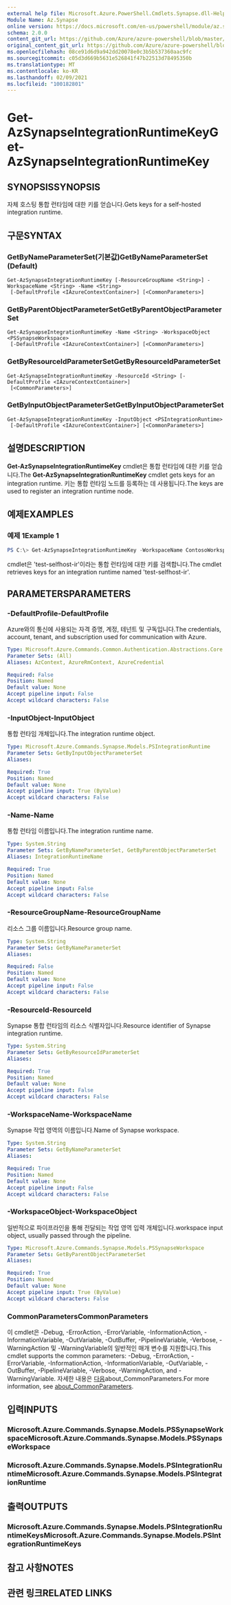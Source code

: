 ```yaml
---
external help file: Microsoft.Azure.PowerShell.Cmdlets.Synapse.dll-Help.xml
Module Name: Az.Synapse
online version: https://docs.microsoft.com/en-us/powershell/module/az.synapse/get-azsynapseintegrationruntimekey
schema: 2.0.0
content_git_url: https://github.com/Azure/azure-powershell/blob/master/src/Synapse/Synapse/help/Get-AzSynapseIntegrationRuntimeKey.md
original_content_git_url: https://github.com/Azure/azure-powershell/blob/master/src/Synapse/Synapse/help/Get-AzSynapseIntegrationRuntimeKey.md
ms.openlocfilehash: 08ce91d6d9a942dd20078e0c3b5b537360aac9fc
ms.sourcegitcommit: c05d3d669b5631e526841f47b22513d78495350b
ms.translationtype: MT
ms.contentlocale: ko-KR
ms.lasthandoff: 02/09/2021
ms.locfileid: "100182801"
---
```

# <span data-ttu-id="b206c-101">Get-AzSynapseIntegrationRuntimeKey</span><span class="sxs-lookup"><span data-stu-id="b206c-101">Get-AzSynapseIntegrationRuntimeKey</span></span>

## <span data-ttu-id="b206c-102">SYNOPSIS</span><span class="sxs-lookup"><span data-stu-id="b206c-102">SYNOPSIS</span></span>
<span data-ttu-id="b206c-103">자체 호스팅 통합 런타임에 대한 키를 얻습니다.</span><span class="sxs-lookup"><span data-stu-id="b206c-103">Gets keys for a self-hosted integration runtime.</span></span>

## <span data-ttu-id="b206c-104">구문</span><span class="sxs-lookup"><span data-stu-id="b206c-104">SYNTAX</span></span>

### <span data-ttu-id="b206c-105">GetByNameParameterSet(기본값)</span><span class="sxs-lookup"><span data-stu-id="b206c-105">GetByNameParameterSet (Default)</span></span>
```
Get-AzSynapseIntegrationRuntimeKey [-ResourceGroupName <String>] -WorkspaceName <String> -Name <String>
 [-DefaultProfile <IAzureContextContainer>] [<CommonParameters>]
```

### <span data-ttu-id="b206c-106">GetByParentObjectParameterSet</span><span class="sxs-lookup"><span data-stu-id="b206c-106">GetByParentObjectParameterSet</span></span>
```
Get-AzSynapseIntegrationRuntimeKey -Name <String> -WorkspaceObject <PSSynapseWorkspace>
 [-DefaultProfile <IAzureContextContainer>] [<CommonParameters>]
```

### <span data-ttu-id="b206c-107">GetByResourceIdParameterSet</span><span class="sxs-lookup"><span data-stu-id="b206c-107">GetByResourceIdParameterSet</span></span>
```
Get-AzSynapseIntegrationRuntimeKey -ResourceId <String> [-DefaultProfile <IAzureContextContainer>]
 [<CommonParameters>]
```

### <span data-ttu-id="b206c-108">GetByInputObjectParameterSet</span><span class="sxs-lookup"><span data-stu-id="b206c-108">GetByInputObjectParameterSet</span></span>
```
Get-AzSynapseIntegrationRuntimeKey -InputObject <PSIntegrationRuntime>
 [-DefaultProfile <IAzureContextContainer>] [<CommonParameters>]
```

## <span data-ttu-id="b206c-109">설명</span><span class="sxs-lookup"><span data-stu-id="b206c-109">DESCRIPTION</span></span>
<span data-ttu-id="b206c-110">**Get-AzSynapseIntegrationRuntimeKey** cmdlet은 통합 런타임에 대한 키를 얻습니다.</span><span class="sxs-lookup"><span data-stu-id="b206c-110">The **Get-AzSynapseIntegrationRuntimeKey** cmdlet gets keys for an integration runtime.</span></span> <span data-ttu-id="b206c-111">키는 통합 런타임 노드를 등록하는 데 사용됩니다.</span><span class="sxs-lookup"><span data-stu-id="b206c-111">The keys are used to register an integration runtime node.</span></span>

## <span data-ttu-id="b206c-112">예제</span><span class="sxs-lookup"><span data-stu-id="b206c-112">EXAMPLES</span></span>

### <span data-ttu-id="b206c-113">예제 1</span><span class="sxs-lookup"><span data-stu-id="b206c-113">Example 1</span></span>
```powershell
PS C:\> Get-AzSynapseIntegrationRuntimeKey -WorkspaceName ContosoWorkspace -Name 'test-selfhost-ir'
```

<span data-ttu-id="b206c-114">cmdlet은 'test-selfhost-ir'이라는 통합 런타임에 대한 키를 검색합니다.</span><span class="sxs-lookup"><span data-stu-id="b206c-114">The cmdlet retrieves keys for an integration runtime named 'test-selfhost-ir'.</span></span>

## <span data-ttu-id="b206c-115">PARAMETERS</span><span class="sxs-lookup"><span data-stu-id="b206c-115">PARAMETERS</span></span>

### <span data-ttu-id="b206c-116">-DefaultProfile</span><span class="sxs-lookup"><span data-stu-id="b206c-116">-DefaultProfile</span></span>
<span data-ttu-id="b206c-117">Azure와의 통신에 사용되는 자격 증명, 계정, 테넌트 및 구독입니다.</span><span class="sxs-lookup"><span data-stu-id="b206c-117">The credentials, account, tenant, and subscription used for communication with Azure.</span></span>

```yaml
Type: Microsoft.Azure.Commands.Common.Authentication.Abstractions.Core.IAzureContextContainer
Parameter Sets: (All)
Aliases: AzContext, AzureRmContext, AzureCredential

Required: False
Position: Named
Default value: None
Accept pipeline input: False
Accept wildcard characters: False
```

### <span data-ttu-id="b206c-118">-InputObject</span><span class="sxs-lookup"><span data-stu-id="b206c-118">-InputObject</span></span>
<span data-ttu-id="b206c-119">통합 런타임 개체입니다.</span><span class="sxs-lookup"><span data-stu-id="b206c-119">The integration runtime object.</span></span>

```yaml
Type: Microsoft.Azure.Commands.Synapse.Models.PSIntegrationRuntime
Parameter Sets: GetByInputObjectParameterSet
Aliases:

Required: True
Position: Named
Default value: None
Accept pipeline input: True (ByValue)
Accept wildcard characters: False
```

### <span data-ttu-id="b206c-120">-Name</span><span class="sxs-lookup"><span data-stu-id="b206c-120">-Name</span></span>
<span data-ttu-id="b206c-121">통합 런타임 이름입니다.</span><span class="sxs-lookup"><span data-stu-id="b206c-121">The integration runtime name.</span></span>

```yaml
Type: System.String
Parameter Sets: GetByNameParameterSet, GetByParentObjectParameterSet
Aliases: IntegrationRuntimeName

Required: True
Position: Named
Default value: None
Accept pipeline input: False
Accept wildcard characters: False
```

### <span data-ttu-id="b206c-122">-ResourceGroupName</span><span class="sxs-lookup"><span data-stu-id="b206c-122">-ResourceGroupName</span></span>
<span data-ttu-id="b206c-123">리소스 그룹 이름입니다.</span><span class="sxs-lookup"><span data-stu-id="b206c-123">Resource group name.</span></span>

```yaml
Type: System.String
Parameter Sets: GetByNameParameterSet
Aliases:

Required: False
Position: Named
Default value: None
Accept pipeline input: False
Accept wildcard characters: False
```

### <span data-ttu-id="b206c-124">-ResourceId</span><span class="sxs-lookup"><span data-stu-id="b206c-124">-ResourceId</span></span>
<span data-ttu-id="b206c-125">Synapse 통합 런타임의 리소스 식별자입니다.</span><span class="sxs-lookup"><span data-stu-id="b206c-125">Resource identifier of Synapse integration runtime.</span></span>

```yaml
Type: System.String
Parameter Sets: GetByResourceIdParameterSet
Aliases:

Required: True
Position: Named
Default value: None
Accept pipeline input: False
Accept wildcard characters: False
```

### <span data-ttu-id="b206c-126">-WorkspaceName</span><span class="sxs-lookup"><span data-stu-id="b206c-126">-WorkspaceName</span></span>
<span data-ttu-id="b206c-127">Synapse 작업 영역의 이름입니다.</span><span class="sxs-lookup"><span data-stu-id="b206c-127">Name of Synapse workspace.</span></span>

```yaml
Type: System.String
Parameter Sets: GetByNameParameterSet
Aliases:

Required: True
Position: Named
Default value: None
Accept pipeline input: False
Accept wildcard characters: False
```

### <span data-ttu-id="b206c-128">-WorkspaceObject</span><span class="sxs-lookup"><span data-stu-id="b206c-128">-WorkspaceObject</span></span>
<span data-ttu-id="b206c-129">일반적으로 파이프라인을 통해 전달되는 작업 영역 입력 개체입니다.</span><span class="sxs-lookup"><span data-stu-id="b206c-129">workspace input object, usually passed through the pipeline.</span></span>

```yaml
Type: Microsoft.Azure.Commands.Synapse.Models.PSSynapseWorkspace
Parameter Sets: GetByParentObjectParameterSet
Aliases:

Required: True
Position: Named
Default value: None
Accept pipeline input: True (ByValue)
Accept wildcard characters: False
```

### <span data-ttu-id="b206c-130">CommonParameters</span><span class="sxs-lookup"><span data-stu-id="b206c-130">CommonParameters</span></span>
<span data-ttu-id="b206c-131">이 cmdlet은 -Debug, -ErrorAction, -ErrorVariable, -InformationAction, -InformationVariable, -OutVariable, -OutBuffer, -PipelineVariable, -Verbose, -WarningAction 및 -WarningVariable의 일반적인 매개 변수를 지원합니다.</span><span class="sxs-lookup"><span data-stu-id="b206c-131">This cmdlet supports the common parameters: -Debug, -ErrorAction, -ErrorVariable, -InformationAction, -InformationVariable, -OutVariable, -OutBuffer, -PipelineVariable, -Verbose, -WarningAction, and -WarningVariable.</span></span> <span data-ttu-id="b206c-132">자세한 내용은 [다음](http://go.microsoft.com/fwlink/?LinkID=113216)about_CommonParameters.</span><span class="sxs-lookup"><span data-stu-id="b206c-132">For more information, see [about_CommonParameters](http://go.microsoft.com/fwlink/?LinkID=113216).</span></span>

## <span data-ttu-id="b206c-133">입력</span><span class="sxs-lookup"><span data-stu-id="b206c-133">INPUTS</span></span>

### <span data-ttu-id="b206c-134">Microsoft.Azure.Commands.Synapse.Models.PSSynapseWorkspace</span><span class="sxs-lookup"><span data-stu-id="b206c-134">Microsoft.Azure.Commands.Synapse.Models.PSSynapseWorkspace</span></span>

### <span data-ttu-id="b206c-135">Microsoft.Azure.Commands.Synapse.Models.PSIntegrationRuntime</span><span class="sxs-lookup"><span data-stu-id="b206c-135">Microsoft.Azure.Commands.Synapse.Models.PSIntegrationRuntime</span></span>

## <span data-ttu-id="b206c-136">출력</span><span class="sxs-lookup"><span data-stu-id="b206c-136">OUTPUTS</span></span>

### <span data-ttu-id="b206c-137">Microsoft.Azure.Commands.Synapse.Models.PSIntegrationRuntimeKeys</span><span class="sxs-lookup"><span data-stu-id="b206c-137">Microsoft.Azure.Commands.Synapse.Models.PSIntegrationRuntimeKeys</span></span>

## <span data-ttu-id="b206c-138">참고 사항</span><span class="sxs-lookup"><span data-stu-id="b206c-138">NOTES</span></span>

## <span data-ttu-id="b206c-139">관련 링크</span><span class="sxs-lookup"><span data-stu-id="b206c-139">RELATED LINKS</span></span>
